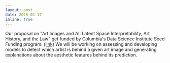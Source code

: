 ```yaml
---
layout: post
date: 2025-01-17
inline: true
---
```


Our proposal on "Art Images and AI: Latent Space Interpretability, Art History, and the Law" get funded by Columbia's Data Science Institute Seed Funding program.
 <a href="https://datascience.columbia.edu/news/2025/columbias-data-science-institute-awards-seed-funding-to-pioneering-research/">(link)</a>
We will be working on assessing and developing models to detect which artist is behind a given art image and generating explanations about the aesthetic features behind its prediction.